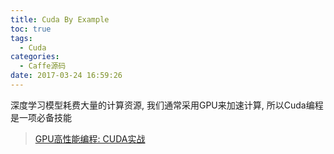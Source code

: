 ```yaml
---
title: Cuda By Example
toc: true
tags:
  - Cuda
categories:
  - Caffe源码
date: 2017-03-24 16:59:26
---
```

深度学习模型耗费大量的计算资源, 我们通常采用GPU来加速计算, 所以Cuda编程是一项必备技能
<!--more-->

> [GPU高性能编程: CUDA实战](https://book.douban.com/subject/5917267/)

